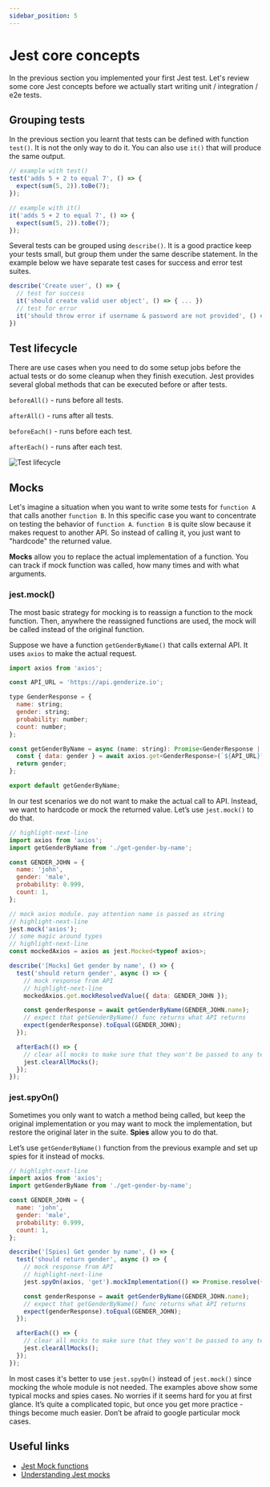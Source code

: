 ```yaml
---
sidebar_position: 5
---
```

# Jest core concepts

In the previous section you implemented your first Jest test. Let's review some core Jest concepts before we actually start writing unit / integration / e2e tests.

## Grouping tests

In the previous section you learnt that tests can be defined with function `test()`. It is not the only way to do it. You can also use `it()` that will produce the same output.

```js
// example with test()
test('adds 5 + 2 to equal 7', () => {
  expect(sum(5, 2)).toBe(7);
});

// example with it()
it('adds 5 + 2 to equal 7', () => {
  expect(sum(5, 2)).toBe(7);
});
```

Several tests can be grouped using `describe()`. It is a good practice keep your tests small, but group them under the same describe statement. In the example below we have separate test cases for success and error test suites.

```js
describe('Create user', () => {
  // test for success
  it('should create valid user object', () => { ... })
  // test for error
  it('should throw error if username & password are not provided', () => { ... })
})
```

## Test lifecycle

There are use cases when you need to do some setup jobs before the actual tests or do some cleanup when they finish execution. Jest provides several global methods that can be executed before or after tests.

`beforeAll()` - runs before all tests.

`afterAll()` - runs after all tests.

`beforeEach()` - runs before each test.

`afterEach()` - runs after each test.

![Test lifecycle](/img/5-jest-core-concepts.png)

## Mocks

Let's imagine a situation when you want to write some tests for `function A` that calls another `function B`. In this specific case you want to concentrate on testing the behavior of `function A`. `function B` is quite slow because it makes request to another API. So instead of calling it, you just want to "hardcode" the returned value.

**Mocks** allow you to replace the actual implementation of a function. You can track if mock function was called, how many times and with what arguments.
### jest.mock()

The most basic strategy for mocking is to reassign a function to the mock function. Then, anywhere the reassigned functions are used, the mock will be called instead of the original function.

Suppose we have a function `getGenderByName()` that calls external API. It uses `axios` to make the actual request.

```js title="/src/jest-core-concepts/example-1/get-gender-by-name.ts"
import axios from 'axios';

const API_URL = 'https://api.genderize.io';

type GenderResponse = {
  name: string;
  gender: string;
  probability: number;
  count: number;
};

const getGenderByName = async (name: string): Promise<GenderResponse | Error> => {
  const { data: gender } = await axios.get<GenderResponse>(`${API_URL}?name=${name}`);
  return gender;
};

export default getGenderByName;
```

In our test scenarios we do not want to make the actual call to API. Instead, we want to hardcode or mock the returned value. Let’s use `jest.mock()` to do that.

```js title="/src/jest-core-concepts/example-1/get-gender-by-name-mocks.test.ts"
// highlight-next-line
import axios from 'axios';
import getGenderByName from './get-gender-by-name';

const GENDER_JOHN = {
  name: 'john',
  gender: 'male',
  probability: 0.999,
  count: 1,
};

// mock axios module. pay attention name is passed as string
// highlight-next-line
jest.mock('axios');
// some magic around types
// highlight-next-line
const mockedAxios = axios as jest.Mocked<typeof axios>;

describe('[Mocks] Get gender by name', () => {
  test('should return gender', async () => {
    // mock response from API
    // highlight-next-line
    mockedAxios.get.mockResolvedValue({ data: GENDER_JOHN });

    const genderResponse = await getGenderByName(GENDER_JOHN.name);
    // expect that getGenderByName() func returns what API returns
    expect(genderResponse).toEqual(GENDER_JOHN);
  });

  afterEach(() => {
    // clear all mocks to make sure that they won't be passed to any tests out of this file
    jest.clearAllMocks();
  });
});
```

### jest.spyOn()

Sometimes you only want to watch a method being called, but keep the original implementation or you may want to mock the implementation, but restore the original later in the suite. **Spies** allow you to do that.

Let’s use `getGenderByName()` function from the previous example and set up spies for it instead of mocks. 

```js title="/src/jest-core-concepts/example-1/get-gender-by-name-spies.test.ts"
// highlight-next-line
import axios from 'axios';
import getGenderByName from './get-gender-by-name';

const GENDER_JOHN = {
  name: 'john',
  gender: 'male',
  probability: 0.999,
  count: 1,
};

describe('[Spies] Get gender by name', () => {
  test('should return gender', async () => {
    // mock response from API
    // highlight-next-line
    jest.spyOn(axios, 'get').mockImplementation(() => Promise.resolve({ data: GENDER_JOHN }));

    const genderResponse = await getGenderByName(GENDER_JOHN.name);
    // expect that getGenderByName() func returns what API returns
    expect(genderResponse).toEqual(GENDER_JOHN);
  });

  afterEach(() => {
    // clear all mocks to make sure that they won't be passed to any tests out of this file
    jest.clearAllMocks();
  });
});
```

In most cases it's better to use `jest.spyOn()` instead of `jest.mock()` since mocking the whole module is not needed. The examples above show some typical mocks and spies cases. No worries if it seems hard for you at first glance. It’s quite a complicated topic, but once you get more practice - things become much easier. Don’t be afraid to google particular mock cases.

## Useful links

- [Jest Mock functions](https://jestjs.io/docs/mock-functions)
- [Understanding Jest mocks](https://medium.com/@rickhanlonii/understanding-jest-mocks-f0046c68e53c)